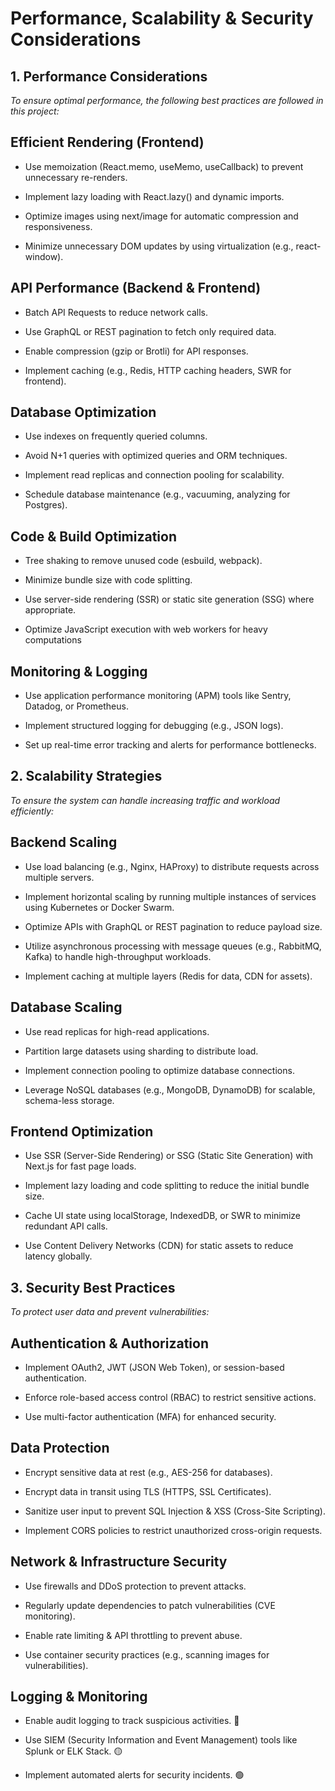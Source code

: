 # Performance, Scalability & Security Considerations

## 1. Performance Considerations

  *To ensure optimal performance, the following best practices are followed in this project:*

## Efficient Rendering (Frontend)

- Use memoization (React.memo, useMemo, useCallback) to prevent unnecessary re-renders.

- Implement lazy loading with React.lazy() and dynamic imports.

- Optimize images using next/image for automatic compression and responsiveness.

- Minimize unnecessary DOM updates by using virtualization (e.g., react-window).

## API Performance (Backend & Frontend)

- Batch API Requests to reduce network calls.

- Use GraphQL or REST pagination to fetch only required data.

- Enable compression (gzip or Brotli) for API responses.

- Implement caching (e.g., Redis, HTTP caching headers, SWR for frontend).

## Database Optimization

- Use indexes on frequently queried columns.

- Avoid N+1 queries with optimized queries and ORM techniques.

- Implement read replicas and connection pooling for scalability.

- Schedule database maintenance (e.g., vacuuming, analyzing for Postgres).

## Code & Build Optimization

- Tree shaking to remove unused code (esbuild, webpack).

- Minimize bundle size with code splitting.

- Use server-side rendering (SSR) or static site generation (SSG) where appropriate.

- Optimize JavaScript execution with web workers for heavy computations

## Monitoring & Logging

- Use application performance monitoring (APM) tools like Sentry, Datadog, or Prometheus.

- Implement structured logging for debugging (e.g., JSON logs).

- Set up real-time error tracking and alerts for performance bottlenecks.

## 2. Scalability Strategies

   *To ensure the system can handle increasing traffic and workload efficiently:*

## Backend Scaling

- Use load balancing (e.g., Nginx, HAProxy) to distribute requests across multiple servers.

- Implement horizontal scaling by running multiple instances of services using Kubernetes or Docker Swarm.

- Optimize APIs with GraphQL or REST pagination to reduce payload size.

- Utilize asynchronous processing with message queues (e.g., RabbitMQ, Kafka) to handle high-throughput workloads.

- Implement caching at multiple layers (Redis for data, CDN for assets).

## Database Scaling

- Use read replicas for high-read applications.

- Partition large datasets using sharding to distribute load.

- Implement connection pooling to optimize database connections.

- Leverage NoSQL databases (e.g., MongoDB, DynamoDB) for scalable, schema-less storage.

## Frontend Optimization

- Use SSR (Server-Side Rendering) or SSG (Static Site Generation) with Next.js for fast page loads.

- Implement lazy loading and code splitting to reduce the initial bundle size.

- Cache UI state using localStorage, IndexedDB, or SWR to minimize redundant API calls.

- Use Content Delivery Networks (CDN) for static assets to reduce latency globally.

## 3. Security Best Practices

   *To protect user data and prevent vulnerabilities:*

## Authentication & Authorization

- Implement OAuth2, JWT (JSON Web Token), or session-based authentication.

- Enforce role-based access control (RBAC) to restrict sensitive actions.

- Use multi-factor authentication (MFA) for enhanced security.

## Data Protection

- Encrypt sensitive data at rest (e.g., AES-256 for databases).

- Encrypt data in transit using TLS (HTTPS, SSL Certificates).

- Sanitize user input to prevent SQL Injection & XSS (Cross-Site Scripting).

- Implement CORS policies to restrict unauthorized cross-origin requests.

## Network & Infrastructure Security

- Use firewalls and DDoS protection to prevent attacks.

- Regularly update dependencies to patch vulnerabilities (CVE monitoring).

- Enable rate limiting & API throttling to prevent abuse.

- Use container security practices (e.g., scanning images for vulnerabilities).

## Logging & Monitoring

- Enable audit logging to track suspicious activities.                                                                                   🔴

- Use SIEM (Security Information and Event Management) tools like Splunk or ELK Stack.                                                   🟡

- Implement automated alerts for security incidents.                                                                                     🟢